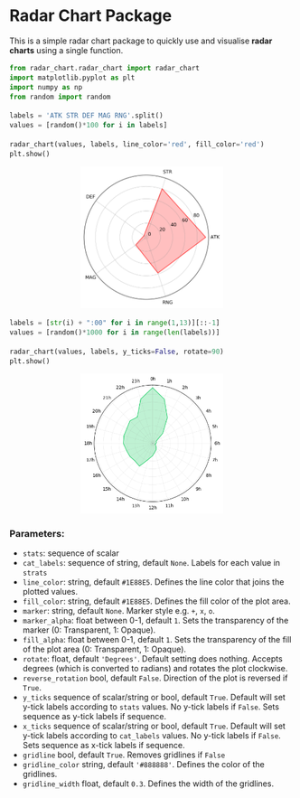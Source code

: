 # Radar Chart Package

This is a simple radar chart package to quickly use and visualise **radar charts** using a single function.

```python
from radar_chart.radar_chart import radar_chart
import matplotlib.pyplot as plt
import numpy as np
from random import random

labels = 'ATK STR DEF MAG RNG'.split()
values = [random()*100 for i in labels]

radar_chart(values, labels, line_color='red', fill_color='red')
plt.show()

```

<p align="center" width="100%">
    <img width="50%" src="https://raw.githubusercontent.com/awaiskhan0/radar_chart/master/output/radar_chart_example_1.png">
</p>

```python
labels = [str(i) + ":00" for i in range(1,13)][::-1]
values = [random()*1000 for i in range(len(labels))]

radar_chart(values, labels, y_ticks=False, rotate=90)
plt.show()
```

<p align="center" width="100%">
    <img width="50%" src="https://raw.githubusercontent.com/awaiskhan0/radar_chart/master/output/radar_chart_example_2.png">
</p>

### Parameters:

* `stats`: sequence of scalar
* `cat_labels`: sequence of string, default `None`. Labels for each value in `strats`
* `line_color`: string, default `#1E88E5`. Defines the line color that joins the plotted values.
* `fill_color`: string, default `#1E88E5`. Defines the fill color of the plot area.
* `marker`: string, default `None`. Marker style e.g. `+`, `x`, `o`.
* `marker_alpha`: float between 0-1, default `1`. Sets the transparency of the marker (0: Transparent, 1: Opaque).
* `fill_alpha`: float between 0-1, default `1`. Sets the transparency of the fill of the plot area (0: Transparent, 1: Opaque).
* `rotate`: float, default `'Degrees'`. Default setting does nothing. Accepts degrees (which is converted to radians) and rotates the plot clockwise.
* `reverse_rotation` bool, default `False`. Direction of the plot is reversed if `True`.
* `y_ticks` sequence of scalar/string or bool, default `True`. Default will set y-tick labels according to `stats` values. No y-tick labels if `False`. Sets sequence as y-tick labels if sequence.
* `x_ticks` sequence of scalar/string or bool, default `True`. Default will set y-tick labels according to `cat_labels` values. No y-tick labels if `False`. Sets sequence as x-tick labels if sequence.
* `gridline` bool, default `True`. Removes gridlines if `False`
* `gridline_color` string, default `'#888888'`. Defines the color of the gridlines.
* `gridline_width` float, default `0.3`. Defines the width of the gridlines.
